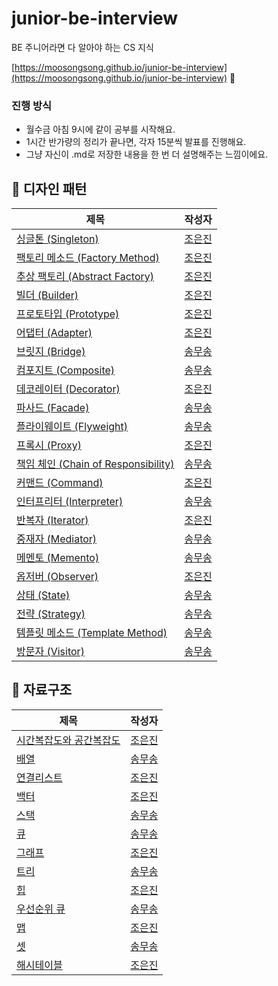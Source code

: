 # junior-be-interview

BE 주니어라면 다 알아야 하는 CS 지식

[https://moosongsong.github.io/junior-be-interview](https://moosongsong.github.io/junior-be-interview)
🎉

### 진행 방식

- 월수금 아침 9시에 같이 공부를 시작해요.
- 1시간 반가량의 정리가 끝나면, 각자 15분씩 발표를 진행해요.
- 그냥 자신이 .md로 저장한 내용을 한 번 더 설명해주는 느낌이에요.

## 🧩 디자인 패턴

| 제목                                                       | 작성자                                   |
|----------------------------------------------------------|---------------------------------------|
| [싱글톤 (Singleton)](./01_디자인패턴/01_싱글톤.md)                  | [조은진](https://github.com/eunn-jin)    |
| [팩토리 메소드 (Factory Method)](./01_디자인패턴/02_팩토리메소드.md)      | [조은진](https://github.com/eunn-jin)    |
| [추상 팩토리 (Abstract Factory)](./01_디자인패턴/03_추상팩토리.md)      | [조은진](https://github.com/eunn-jin)    |
| [빌더 (Builder)](./01_디자인패턴/04_빌더.md)                      | [조은진](https://github.com/eunn-jin)    |
| [프로토타입 (Prototype)](./01_디자인패턴/05_프로토타입.md)              | [조은진](https://github.com/eunn-jin)    |
| [어댑터 (Adapter)](./01_디자인패턴/06_어댑터.md)                    | [조은진](https://github.com/eunn-jin)    |
| [브릿지 (Bridge)](./01_디자인패턴/07_브릿지.md)                     | [송무송](https://github.com/moosongsong) |
| [컴포지트 (Composite)](./01_디자인패턴/08_컴포짓.md)                 | [송무송](https://github.com/moosongsong) |
| [데코레이터 (Decorator)](./01_디자인패턴/09_데코레이터.md)              | [조은진](https://github.com/eunn-jin)    |
| [파사드 (Facade)](./01_디자인패턴/10_퍼사드.md)                     | [송무송](https://github.com/moosongsong) |
| [플라이웨이트 (Flyweight)](./01_디자인패턴/11_플라이웨이트.md)            | [송무송](https://github.com/moosongsong) |
| [프록시 (Proxy)](./01_디자인패턴/12_프록시.md)                      | [조은진](https://github.com/eunn-jin)    |
| [책임 체인 (Chain of Responsibility)](./01_디자인패턴/13_책임연쇄.md) | [송무송](https://github.com/moosongsong) |
| [커맨드 (Command)](./01_디자인패턴/14_커맨드.md)                    | [조은진](https://github.com/eunn-jin)    |
| [인터프리터 (Interpreter)](./01_디자인패턴/15_인터프리터.md)            | [송무송](https://github.com/moosongsong) |
| [반복자 (Iterator)](./01_디자인패턴/16_이터레이터.md)                 | [조은진](https://github.com/eunn-jin)    |
| [중재자 (Mediator)](./01_디자인패턴/17_중재자.md)                   | [송무송](https://github.com/moosongsong) |
| [메멘토 (Memento)](./01_디자인패턴/18_메멘토.md)                    | [송무송](https://github.com/moosongsong) |
| [옵저버 (Observer)](./01_디자인패턴/19_옵저버.md)                   | [조은진](https://github.com/eunn-jin)    |
| [상태 (State)](./01_디자인패턴/20_상태.md)                        | [송무송](https://github.com/moosongsong) |
| [전략 (Strategy)](./01_디자인패턴/21_전략.md)                     | [송무송](https://github.com/moosongsong) |
| [템플릿 메소드 (Template Method)](./01_디자인패턴/22_템플릿.md)        | [송무송](https://github.com/moosongsong) |
| [방문자 (Visitor)](./01_디자인패턴/23_방문자.md)                    | [송무송](https://github.com/moosongsong) |

## 📐 자료구조

| 제목               | 작성자                                   |
|------------------|---------------------------------------|
| [시간복잡도와 공간복잡도]() | [조은진](https://github.com/eunn-jin)    |
| [배열]()           | [송무송](https://github.com/moosongsong) |
| [연결리스트]()        | [조은진](https://github.com/eunn-jin)    |
| [백터]()           | [조은진](https://github.com/eunn-jin)    |
| [스택]()           | [송무송](https://github.com/moosongsong) |
| [큐]()            | [송무송](https://github.com/moosongsong) |
| [그래프]()          | [조은진](https://github.com/eunn-jin)    |
| [트리]()           | [송무송](https://github.com/moosongsong) |
| [힙]()            | [조은진](https://github.com/eunn-jin)    |
| [우선순위 큐]()       | [송무송](https://github.com/moosongsong) |
| [맵]()            | [조은진](https://github.com/eunn-jin)    |
| [셋]()            | [송무송](https://github.com/moosongsong) |
| [해시테이블]()        | [조은진](https://github.com/eunn-jin)    |
